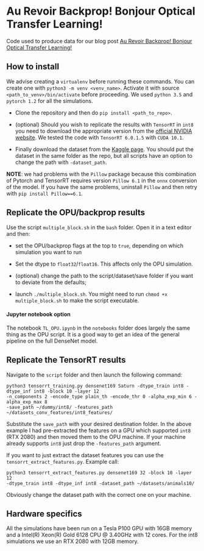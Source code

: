 # Au Revoir Backprop! Bonjour Optical Transfer Learning!
Code used to produce data for our blog post [Au Revoir Backprop! Bonjour Optical Transfer Learning!](https://medium.com/@LightOnIO/au-revoir-backprop-bonjour-optical-transfer-learning-5f5ae18e4719)

## How to install

We advise creating a `virtualenv` before running these commands. You can create one with `python3 -m venv <venv_name>`. 
Activate it with source `<path_to_venv>/bin/activate`  before proceeding. We used `python 3.5` and `pytorch 1.2` 
for all the simulations.

- Clone the repository and then do `pip install <path_to_repo>`.

- (optional) Should you wish to replicate the results with `TensorRT` in `int8` you need to download the appropriate version from the
 [official NVIDIA website](https://developer.nvidia.com/tensorrt). We tested the code with `TensorRT 6.0.1.5` with `CUDA 10.1`.

- Finally download the dataset from the [Kaggle page](https://www.kaggle.com/alessiocorrado99/animals10). You should put the dataset 
in the  same folder as the repo, but all scripts have an option to change the path with `-dataset_path`. 

**NOTE**: we had problems with the `Pillow` package because this combination of Pytorch and TensorRT requires version
 `Pillow 6.1` in the `onnx` conversion of the model. If you have the same problems, uninstall `Pillow` and then retry with
 `pip install Pillow==6.1`. 

## Replicate the OPU/backprop results

Use the script `multiple_block.sh` in the `bash` folder. Open it in a text editor and then:
- set the OPU/backprop flags at the top to `true`, depending on which simulation you want to run
- Set the dtype to `float32`/`float16`. This affects only the OPU simulation.

- (optional) change the path to the script/dataset/save folder if you want to deviate from the 
defaults; 

- launch `./multiple_block.sh`. You might need to run `chmod +x multiple_block.sh` to make the script executable.

#### Jupyter notebook option
The notebook `TL_OPU.ipynb` in the `notebooks` folder does largely the same thing as the OPU script. It is a good way 
to get an idea of the general pipeline on the full DenseNet model.

## Replicate the TensorRT results  

Navigate to the `script` folder and then launch the following command: 

```
python3 tensorrt_training.py densenet169 Saturn -dtype_train int8 -dtype_inf int8 -block 10 -layer 12 
-n_components 2 -encode_type plain_th -encode_thr 0 -alpha_exp_min 6 -alpha_exp_max 8 
-save_path ~/dummy/int8/ -features_path ~/datasets_conv_features/int8_features/
``` 

Substitute the `save_path` with your desired destination folder. In the above example I had pre-extracted the features 
on a GPU which supported `int8` (RTX 2080) and then moved them to the OPU machine. If your machine already supports 
`int8` just drop the `-features_path` argument.

If you want to just extract the dataset features you can use the `tensorrt_extract_features.py`. Example call:

```
python3 tensorrt_extract_features.py densenet169 32 -block 10 -layer 12 
-dtype_train int8 -dtype_inf int8 -dataset_path ~/datasets/animals10/
```

Obviously change the dataset path with the correct one on your machine.

## Hardware specifics

All the simulations have been run on a Tesla P100 GPU with 16GB memory and a Intel(R) Xeon(R) Gold 6128 CPU @ 3.40GHz with 12 cores. 
For the int8 simulations we use an RTX 2080 with 12GB memory.
